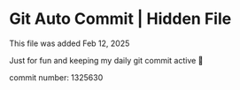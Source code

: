 # Git Auto Commit | Hidden File

This file was added Feb 12, 2025

Just for fun and keeping my daily git commit active 🤪

commit number: 1325630
